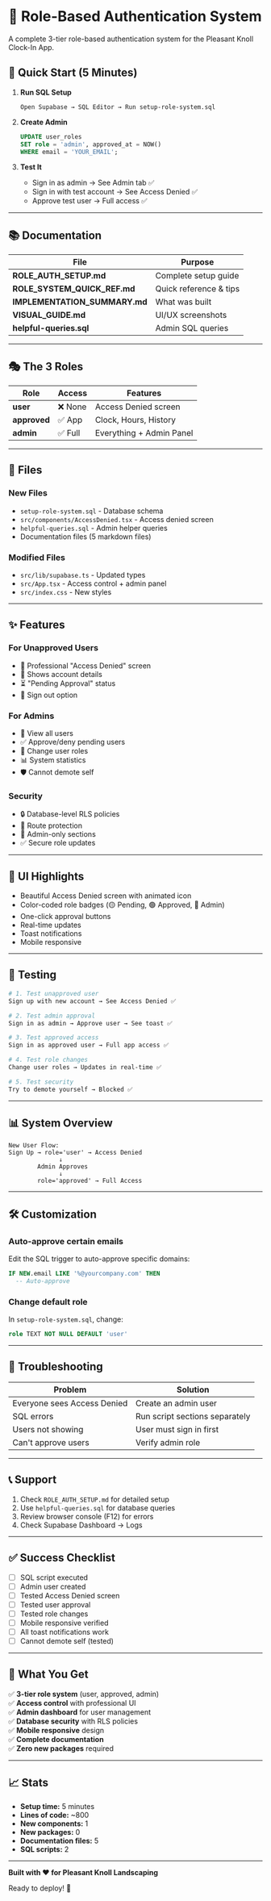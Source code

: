 # 🔐 Role-Based Authentication System

A complete 3-tier role-based authentication system for the Pleasant Knoll Clock-In App.

## 🎯 Quick Start (5 Minutes)

1. **Run SQL Setup**
   ```
   Open Supabase → SQL Editor → Run setup-role-system.sql
   ```

2. **Create Admin**
   ```sql
   UPDATE user_roles 
   SET role = 'admin', approved_at = NOW()
   WHERE email = 'YOUR_EMAIL';
   ```

3. **Test It**
   - Sign in as admin → See Admin tab ✅
   - Sign in with test account → See Access Denied ✅
   - Approve test user → Full access ✅

---

## 📚 Documentation

| File | Purpose |
|------|---------|
| **ROLE_AUTH_SETUP.md** | Complete setup guide |
| **ROLE_SYSTEM_QUICK_REF.md** | Quick reference & tips |
| **IMPLEMENTATION_SUMMARY.md** | What was built |
| **VISUAL_GUIDE.md** | UI/UX screenshots |
| **helpful-queries.sql** | Admin SQL queries |

---

## 🎭 The 3 Roles

| Role | Access | Features |
|------|--------|----------|
| **user** | ❌ None | Access Denied screen |
| **approved** | ✅ App | Clock, Hours, History |
| **admin** | ✅ Full | Everything + Admin Panel |

---

## 📁 Files

### New Files
- `setup-role-system.sql` - Database schema
- `src/components/AccessDenied.tsx` - Access denied screen
- `helpful-queries.sql` - Admin helper queries
- Documentation files (5 markdown files)

### Modified Files
- `src/lib/supabase.ts` - Updated types
- `src/App.tsx` - Access control + admin panel
- `src/index.css` - New styles

---

## ✨ Features

### For Unapproved Users
- 🚫 Professional "Access Denied" screen
- 📧 Shows account details
- ⏳ "Pending Approval" status
- 🚪 Sign out option

### For Admins
- 👥 View all users
- ✅ Approve/deny pending users
- 🔄 Change user roles
- 📊 System statistics
- 🛡️ Cannot demote self

### Security
- 🔒 Database-level RLS policies
- 🔐 Route protection
- 🚨 Admin-only sections
- ✅ Secure role updates

---

## 🎨 UI Highlights

- Beautiful Access Denied screen with animated icon
- Color-coded role badges (🟡 Pending, 🟢 Approved, 🔵 Admin)
- One-click approval buttons
- Real-time updates
- Toast notifications
- Mobile responsive

---

## 🧪 Testing

```bash
# 1. Test unapproved user
Sign up with new account → See Access Denied ✅

# 2. Test admin approval
Sign in as admin → Approve user → See toast ✅

# 3. Test approved access
Sign in as approved user → Full app access ✅

# 4. Test role changes
Change user roles → Updates in real-time ✅

# 5. Test security
Try to demote yourself → Blocked ✅
```

---

## 📊 System Overview

```
New User Flow:
Sign Up → role='user' → Access Denied
              ↓
        Admin Approves
              ↓
        role='approved' → Full Access
```

---

## 🛠️ Customization

### Auto-approve certain emails
Edit the SQL trigger to auto-approve specific domains:
```sql
IF NEW.email LIKE '%@yourcompany.com' THEN
  -- Auto-approve
```

### Change default role
In `setup-role-system.sql`, change:
```sql
role TEXT NOT NULL DEFAULT 'user'
```

---

## 🐛 Troubleshooting

| Problem | Solution |
|---------|----------|
| Everyone sees Access Denied | Create an admin user |
| SQL errors | Run script sections separately |
| Users not showing | User must sign in first |
| Can't approve users | Verify admin role |

---

## 📞 Support

1. Check `ROLE_AUTH_SETUP.md` for detailed setup
2. Use `helpful-queries.sql` for database queries
3. Review browser console (F12) for errors
4. Check Supabase Dashboard → Logs

---

## ✅ Success Checklist

- [ ] SQL script executed
- [ ] Admin user created
- [ ] Tested Access Denied screen
- [ ] Tested user approval
- [ ] Tested role changes
- [ ] Mobile responsive verified
- [ ] All toast notifications work
- [ ] Cannot demote self (tested)

---

## 🎉 What You Get

✅ **3-tier role system** (user, approved, admin)  
✅ **Access control** with professional UI  
✅ **Admin dashboard** for user management  
✅ **Database security** with RLS policies  
✅ **Mobile responsive** design  
✅ **Complete documentation**  
✅ **Zero new packages** required  

---

## 📈 Stats

- **Setup time:** 5 minutes
- **Lines of code:** ~800
- **New components:** 1
- **New packages:** 0
- **Documentation files:** 5
- **SQL scripts:** 2

---

**Built with ❤️ for Pleasant Knoll Landscaping**

Ready to deploy! 🚀
